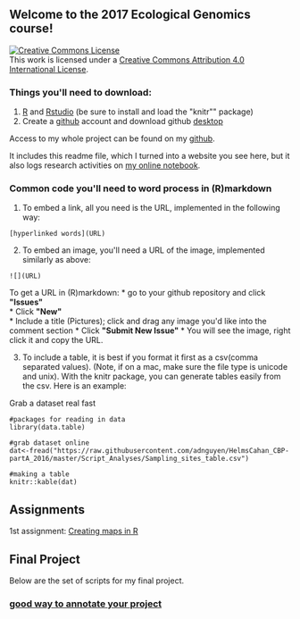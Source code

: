 
## Welcome to the 2017 Ecological Genomics course! 


<a rel="license" href="http://creativecommons.org/licenses/by/4.0/"><img alt="Creative Commons License" style="border-width:0" src="https://i.creativecommons.org/l/by/4.0/88x31.png" /></a><br />This work is licensed under a <a rel="license" href="http://creativecommons.org/licenses/by/4.0/">Creative Commons Attribution 4.0 International License</a>.  

### Things you'll need to download:
1. [R](https://www.r-project.org/) and [Rstudio](https://www.rstudio.com/) (be sure to install and load the "knitr"" package)
2. Create a [github](https://github.com/) account and download github [desktop](https://desktop.github.com/)

Access to my whole project can be found on my [github](https://github.com/adnguyen/2017_Ecological_Genomics).

It includes this readme file, which I turned into a website you see here, but it also logs research activities on [my online notebook](https://github.com/adnguyen/2017_Ecological_Genomics/blob/master/Online_notebook.md).

### Common code you'll need to word process in (R)markdown  

1. To embed a link, all you need is the URL, implemented in the following way:   
```
[hyperlinked words](URL)
```

2. To embed an image, you'll need a URL of the image, implemented similarly as above:
```
![](URL)
```
To get a URL in (R)markdown:
    * go to your github repository and click **"Issues"**    
    * Click **"New"**    
    * Include a title (Pictures); click and drag any image you'd like into the comment section
    * Click **"Submit New Issue"** 
    * You will see the image, right click it and copy the URL.     

3. To include a table, it is best if you format it first as a csv(comma separated values). (Note, if on a mac, make sure the file type is unicode and unix). With the knitr package, you can generate tables easily from the csv. Here is an example: 

Grab a dataset real fast
```{r}
#packages for reading in data
library(data.table)

#grab dataset online
dat<-fread("https://raw.githubusercontent.com/adnguyen/HelmsCahan_CBP-partA_2016/master/Script_Analyses/Sampling_sites_table.csv")

#making a table
knitr::kable(dat)
```




  
## Assignments   
1st assignment: [Creating maps in R](RasterPCA_demo.html)


## Final Project    

Below are the set of scripts for my final project.


### [good way to annotate your project](http://stackoverflow.com/questions/19699059/representing-directory-file-structure-in-markdown-syntax)

